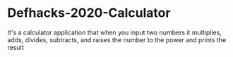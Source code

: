 # Defhacks-2020-Calculator
It's a calculator application that when you input two numbers it multiplies, adds, divides, subtracts, and raises the number to the power and prints the result
